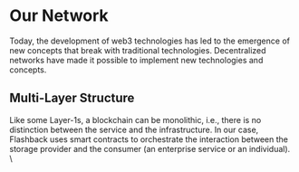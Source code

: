 # Our Network

Today, the development of web3 technologies has led to the emergence of new concepts that break with traditional technologies. Decentralized networks have made it possible to implement new technologies and concepts.

## Multi-Layer Structure

Like some Layer-1s, a blockchain can be monolithic, i.e., there is no distinction between the service and the infrastructure. In our case, Flashback uses smart contracts to orchestrate the interaction between the storage provider and the consumer (an enterprise service or an individual).\
\
